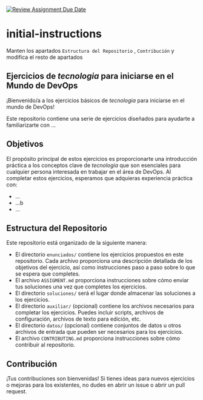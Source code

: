[![Review Assignment Due Date](https://classroom.github.com/assets/deadline-readme-button-24ddc0f5d75046c5622901739e7c5dd533143b0c8e959d652212380cedb1ea36.svg)](https://classroom.github.com/a/L4Yv5_i4)
# initial-instructions

Manten los apartados `Estructura del Repositorio` , `Contribución` y modifica el resto de apartados


## Ejercicios de _tecnologia_ para iniciarse en el Mundo de DevOps

¡Bienvenido/a a los ejercicios básicos de _tecnologia_ para iniciarse en el mundo de DevOps!

Este repositorio contiene una serie de ejercicios diseñados para ayudarte a familiarizarte con ...

## Objetivos

El propósito principal de estos ejercicios es proporcionarte una introducción práctica a los conceptos clave de _tecnologia_ que son esenciales para cualquier persona interesada en trabajar en el área de DevOps. Al completar estos ejercicios, esperamos que adquieras experiencia práctica con:

- ...
- ...b
- ...

## Estructura del Repositorio

Este repositorio está organizado de la siguiente manera:


- El directorio `enunciados/` contiene los ejercicios propuestos en este repositorio. Cada archivo proporciona una descripción detallada de los objetivos del ejercicio, así como instrucciones paso a paso sobre lo que se espera que completes.
- El archivo `ASSIGMENT.md` proporciona instrucciones sobre cómo enviar tus soluciones una vez que completes los ejercicios.
- El directorio `soluciones/` será el lugar donde almacenar las soluciones a los ejercicios.
- El directorio `auxiliar/` (opcional) contiene los archivos necesarios para completar los ejercicios. Puedes incluir scripts, archivos de configuración, archivos de texto para edición, etc.
- El directorio `datos/` (opcional) contiene conjuntos de datos u otros archivos de entrada que pueden ser necesarios para los ejercicios.
- El archivo `CONTRIBUTING.md` proporciona instrucciones sobre cómo contribuir al repositorio.

## Contribución

¡Tus contribuciones son bienvenidas! Si tienes ideas para nuevos ejercicios o mejoras para los existentes, no dudes en abrir un issue o abrir un pull request.
